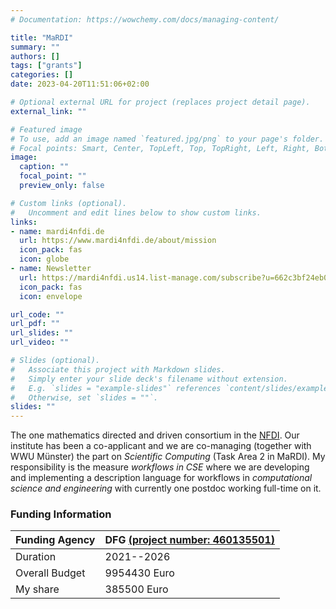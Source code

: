 ```yaml
---
# Documentation: https://wowchemy.com/docs/managing-content/

title: "MaRDI"
summary: ""
authors: []
tags: ["grants"]
categories: []
date: 2023-04-20T11:51:06+02:00

# Optional external URL for project (replaces project detail page).
external_link: ""

# Featured image
# To use, add an image named `featured.jpg/png` to your page's folder.
# Focal points: Smart, Center, TopLeft, Top, TopRight, Left, Right, BottomLeft, Bottom, BottomRight.
image:
  caption: ""
  focal_point: ""
  preview_only: false

# Custom links (optional).
#   Uncomment and edit lines below to show custom links.
links:
- name: mardi4nfdi.de
  url: https://www.mardi4nfdi.de/about/mission
  icon_pack: fas
  icon: globe
- name: Newsletter
  url: https://mardi4nfdi.us14.list-manage.com/subscribe?u=662c3bf24eb077b96e76d1dd4&id=0078fc5798
  icon_pack: fas
  icon: envelope

url_code: ""
url_pdf: ""
url_slides: ""
url_video: ""

# Slides (optional).
#   Associate this project with Markdown slides.
#   Simply enter your slide deck's filename without extension.
#   E.g. `slides = "example-slides"` references `content/slides/example-slides.md`.
#   Otherwise, set `slides = ""`.
slides: ""
---
```


The one mathematics directed and driven consortium in the [NFDI](https://www.nfdi.de/?lang=en). Our institute has been a co-applicant and we are co-managing (together with WWU M&uuml;nster) the part on *Scientific Computing* (Task Area 2 in MaRDI). My responsibility is the measure *workflows in CSE* where we are developing and implementing a description language for workflows in *computational science and engineering* with currently one postdoc working full-time on it.

### Funding Information

| Funding Agency | DFG [(project number: 460135501)](https://gepris.dfg.de/gepris/projekt/460135501)          |
|----------------|--------------|
| Duration       | 2021--2026   |
| Overall Budget | 9954430 Euro |
| My share       | 385500 Euro  |


